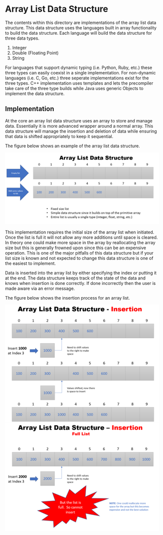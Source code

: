 # Array List Data Structure

The contents within this directory are implementations of the array list data structure.  This data structure
uses the languages built in array functionality to build the data structure.  Each language will build the
data structure for three data types.
1. Integer
2. Double (Floating Point) 
3. String

For languages that support dynamic typing (i.e. Python, Ruby, etc.) these three types can easily coexist
in a single implementation.  For non-dynamic languages (i.e. C, Go, etc.) three seperate implementations
exist for the three types.  C++ implementation uses templates and lets the precompiler take care of the
three type builds while Java uses generic Objects to implement the data structure.  

## Implementation

At the core an array list data structure uses an array to store and manage data.  Essentially it is more
advanced wrapper around a normal array.  This data structure will manage the insertion and deletion of 
data while ensuring that data is shifted appropriately to keep it sequential.  

The figure below shows an example of the array list data structure.

![alt text](./array_list1.png "Array List Data Structure Overview")

This implementation requires the initial size of the array list when initiated.  Once the list is full
it will not allow any more additions until space is cleared.  In theory one could make more space in 
the array by reallocating the array size but this is generally frowned upon since this can be an 
expensive operation.  This is one of the major pitfalls of this data structure but if your list size is
known and not expected to change this data structure is one of the easiest to implement.

Data is inserted into the array list by either specifying the index or putting it at the end.  The data
structure keeps track of the state of the data and knows when insertion is done correctly.  If done
incorrectly then the user is made aware via an error message.

The figure below shows the insertion process for an array list.

![alt text](./array_list2.png "Array List Data Structure Insertion 1")
![alt text](./array_list3.png "Array List Data Structure Insertion 2")

